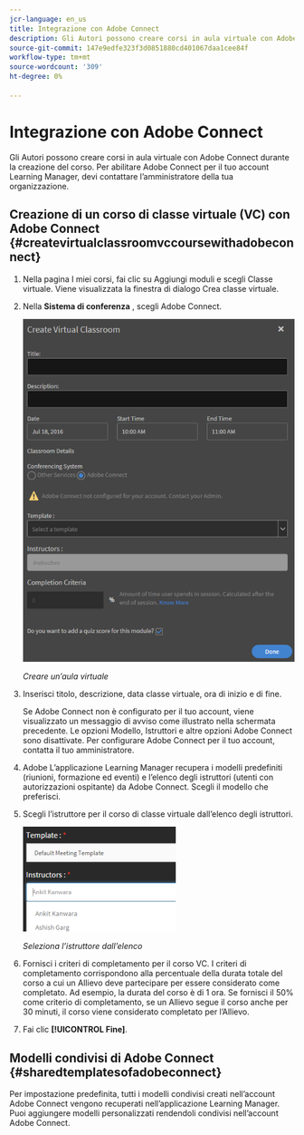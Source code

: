 ```yaml
---
jcr-language: en_us
title: Integrazione con Adobe Connect
description: Gli Autori possono creare corsi in aula virtuale con Adobe Connect durante la creazione del corso. Per abilitare Adobe Connect per il tuo account Learning Manager, devi contattare l’amministratore della tua organizzazione.
source-git-commit: 147e9edfe323f3d0851880cd401067daa1cee84f
workflow-type: tm+mt
source-wordcount: '309'
ht-degree: 0%

---
```




# Integrazione con Adobe Connect

Gli Autori possono creare corsi in aula virtuale con Adobe Connect durante la creazione del corso. Per abilitare Adobe Connect per il tuo account Learning Manager, devi contattare l’amministratore della tua organizzazione.

## Creazione di un corso di classe virtuale (VC) con Adobe Connect {#createvirtualclassroomvccoursewithadobeconnect}

1. Nella pagina I miei corsi, fai clic su Aggiungi moduli e scegli Classe virtuale. Viene visualizzata la finestra di dialogo Crea classe virtuale.
1. Nella **Sistema di conferenza** , scegli Adobe Connect.

   ![](assets/create-vc-author.png)

   *Creare un’aula virtuale*

1. Inserisci titolo, descrizione, data classe virtuale, ora di inizio e di fine.

   Se Adobe Connect non è configurato per il tuo account, viene visualizzato un messaggio di avviso come illustrato nella schermata precedente. Le opzioni Modello, Istruttori e altre opzioni Adobe Connect sono disattivate. Per configurare Adobe Connect per il tuo account, contatta il tuo amministratore.

1. Adobe L’applicazione Learning Manager recupera i modelli predefiniti (riunioni, formazione ed eventi) e l’elenco degli istruttori (utenti con autorizzazioni ospitante) da Adobe Connect. Scegli il modello che preferisci.
1. Scegli l’istruttore per il corso di classe virtuale dall’elenco degli istruttori.

   ![](assets/instructors-list-author.png)

   *Seleziona l’istruttore dall’elenco*

1. Fornisci i criteri di completamento per il corso VC. I criteri di completamento corrispondono alla percentuale della durata totale del corso a cui un Allievo deve partecipare per essere considerato come completato. Ad esempio, la durata del corso è di 1 ora. Se fornisci il 50% come criterio di completamento, se un Allievo segue il corso anche per 30 minuti, il corso viene considerato completato per l’Allievo.
1. Fai clic **[!UICONTROL Fine]**.

## Modelli condivisi di Adobe Connect {#sharedtemplatesofadobeconnect}

Per impostazione predefinita, tutti i modelli condivisi creati nell’account Adobe Connect vengono recuperati nell’applicazione Learning Manager. Puoi aggiungere modelli personalizzati rendendoli condivisi nell’account Adobe Connect.
